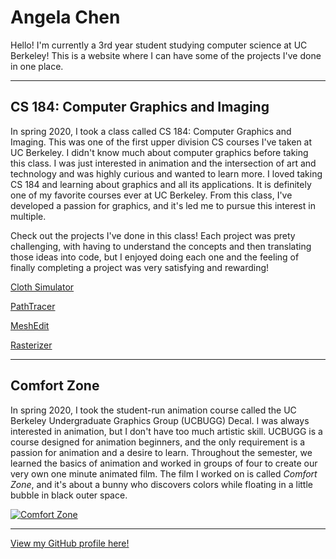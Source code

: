 # Angela Chen

Hello! I'm currently a 3rd year student studying computer science at UC Berkeley! This is a website where I can have some of the projects I've done in one place.

---

## CS 184: Computer Graphics and Imaging

In spring 2020, I took a class called CS 184: Computer Graphics and Imaging. This was one of the first upper division CS courses I've taken at UC Berkeley. I didn't know much about computer graphics before taking this class. I was just interested in animation and the intersection of art and technology and was highly curious and wanted to learn more. I loved taking CS 184 and learning about graphics and all its applications. It is definitely one of my favorite courses ever at UC Berkeley. From this class, I've developed a passion for graphics, and it's led me to pursue this interest in multiple.

Check out the projects I've done in this class! Each project was prety challenging, with having to understand the concepts and then translating those ideas into code, but I enjoyed doing each one and the feeling of finally completing a project was very satisfying and rewarding!

[Cloth Simulator](https://achen0816.github.io/clothsim/)

[PathTracer](https://achen0816.github.io/pathtracer/)

[MeshEdit](https://achen0816.github.io/meshedit/)

[Rasterizer](https://achen0816.github.io/rasterizer/)

---

## Comfort Zone

In spring 2020, I took the student-run animation course called the UC Berkeley Undergraduate Graphics Group (UCBUGG) Decal. I was always interested in animation, but I don't have too much artistic skill. UCBUGG is a course designed for animation beginners, and the only requirement is a passion for animation and a desire to learn. Throughout the semester, we learned the basics of animation and worked in groups of four to create our very own one minute animated film. The film I worked on is called *Comfort Zone*, and it's about a bunny who discovers colors while floating in a little bubble in black outer space.

[![Comfort Zone](http://img.youtube.com/vi/qD7qt9tEBFg/0.jpg)](http://www.youtube.com/watch?v=qD7qt9tEBFg)

---

[View my GitHub profile here!](https://github.com/achen0816)
